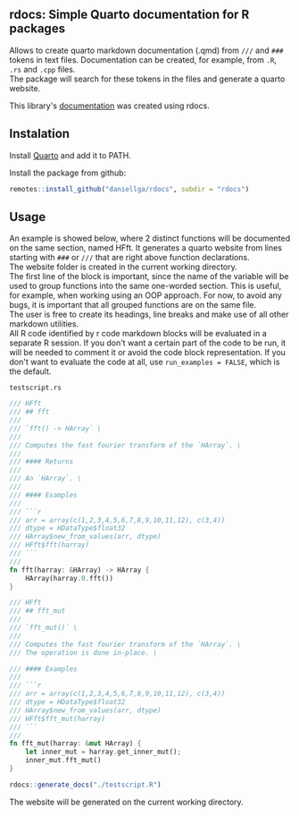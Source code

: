 ## rdocs: Simple Quarto documentation for R packages 

Allows to create quarto markdown documentation (.qmd) from `///` and `###` tokens in text files. Documentation can be created, for example, from `.R`, `.rs` and 
`.cpp` files. \
The package will search for these tokens in the files and generate a quarto website.

This library's [documentation](https://daniellga.github.io/rdocs/) was created using rdocs.

## Instalation

Install [Quarto](https://quarto.org/) and add it to PATH.

Install the package from github:
```r
remotes::install_github("daniellga/rdocs", subdir = "rdocs")
```

## Usage

An example is showed below, where 2 distinct functions will be documented on the same section, named HFft. 
It generates a quarto website from lines starting with `###` or `///` that are right above function declarations. \
The website folder is created in the current working directory. \
The first line of the block is important, since the name of the variable will be used to group functions into the
same one-worded section. This is useful, for example, when working using an OOP approach. For now, to avoid any
bugs, it is important that all grouped functions are on the same file. \
The user is free to create its headings, line breaks and make use of all other markdown utilities. \
All R code identified by r code markdown blocks will be evaluated in a separate R session. If you don't want a certain part of the
code to be run, it will be needed to comment it or avoid the code block representation. If you don't want to evaluate
the code at all, use `run_examples = FALSE`, which is the default.

`testscript.rs`
```rs
/// HFft
/// ## fft
///
/// `fft() -> HArray` \
///
/// Computes the fast fourier transform of the `HArray`. \
///
/// #### Returns
///
/// An `HArray`. \
///
/// #### Examples
///
/// ```r
/// arr = array(c(1,2,3,4,5,6,7,8,9,10,11,12), c(3,4))
/// dtype = HDataType$float32
/// HArray$new_from_values(arr, dtype)
/// HFft$fft(harray)
/// ```
///
fn fft(harray: &HArray) -> HArray {
    HArray(harray.0.fft())
}

/// HFft
/// ## fft_mut
///
/// `fft_mut()` \
///
/// Computes the fast fourier transform of the `HArray`. \
/// The operation is done in-place. \

/// #### Examples
///
/// ```r
/// arr = array(c(1,2,3,4,5,6,7,8,9,10,11,12), c(3,4))
/// dtype = HDataType$float32
/// HArray$new_from_values(arr, dtype)
/// HFft$fft_mut(harray)
/// ```
///
fn fft_mut(harray: &mut HArray) {
    let inner_mut = harray.get_inner_mut();
    inner_mut.fft_mut()
}
```

```r
rdocs::generate_docs("./testscript.R")
```

The website will be generated on the current working directory.
